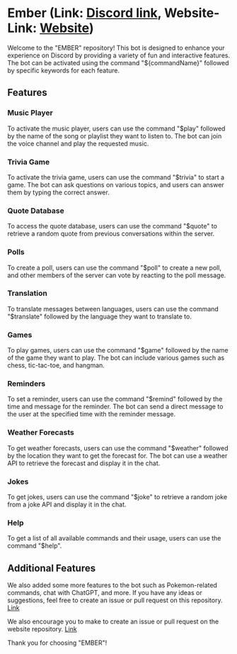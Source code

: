 # Ember (Link: <a href="https://discord.com/api/oauth2/authorize?client_id=1101680353770483733&permissions=8&scope=bot">Discord link</a>, Website-Link: <a href="http://emberrr.co/">Website</a>)

Welcome to the "EMBER" repository! This bot is designed to enhance your experience on Discord by providing a variety of fun and interactive features. The bot can be activated using the command "${commandName}" followed by specific keywords for each feature.

## Features

### Music Player
To activate the music player, users can use the command "$play" followed by the name of the song or playlist they want to listen to. The bot can join the voice channel and play the requested music.

### Trivia Game
To activate the trivia game, users can use the command "$trivia" to start a game. The bot can ask questions on various topics, and users can answer them by typing the correct answer.

### Quote Database
To access the quote database, users can use the command "$quote" to retrieve a random quote from previous conversations within the server.

### Polls
To create a poll, users can use the command "$poll" to create a new poll, and other members of the server can vote by reacting to the poll message.

### Translation
To translate messages between languages, users can use the command "$translate" followed by the language they want to translate to.

### Games
To play games, users can use the command "$game" followed by the name of the game they want to play. The bot can include various games such as chess, tic-tac-toe, and hangman.

### Reminders
To set a reminder, users can use the command "$remind" followed by the time and message for the reminder. The bot can send a direct message to the user at the specified time with the reminder message.

### Weather Forecasts
To get weather forecasts, users can use the command "$weather" followed by the location they want to get the forecast for. The bot can use a weather API to retrieve the forecast and display it in the chat.

### Jokes
To get jokes, users can use the command "$joke" to retrieve a random joke from a joke API and display it in the chat.

### Help
To get a list of all available commands and their usage, users can use the command "$help".

## Additional Features

We also added some more features to the bot such as Pokemon-related commands, chat with ChatGPT, and more. If you have any ideas or suggestions, feel free to create an issue or pull request on this repository.
<a href="https://github.com/0Armaan025/ember">Link</a>

We also encourage you to make to create an issue or pull request on the website repository. 
<a href="https://github.com/Ayushparui/ember-web">Link<a/>

Thank you for choosing "EMBER"!
